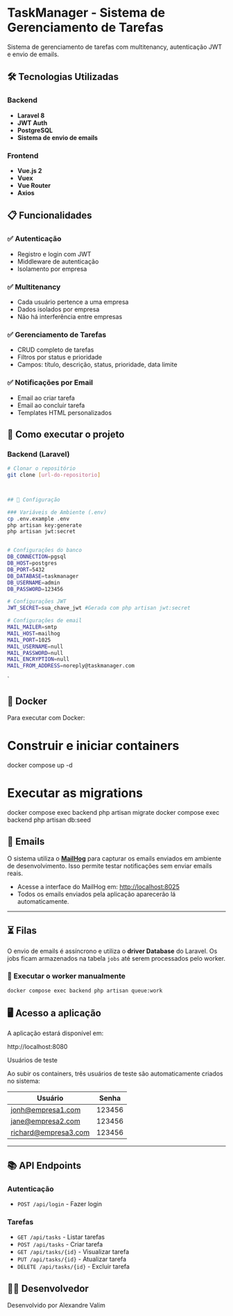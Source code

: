 # TaskManager - Sistema de Gerenciamento de Tarefas

Sistema de gerenciamento de tarefas com multitenancy, autenticação JWT e envio de emails.

## 🛠 Tecnologias Utilizadas

### Backend

- **Laravel 8**
- **JWT Auth**
- **PostgreSQL**
- **Sistema de envio de emails**

### Frontend

- **Vue.js 2**
- **Vuex**
- **Vue Router**
- **Axios**

## 📋 Funcionalidades

### ✅ Autenticação

- Registro e login com JWT
- Middleware de autenticação
- Isolamento por empresa

### ✅ Multitenancy

- Cada usuário pertence a uma empresa
- Dados isolados por empresa
- Não há interferência entre empresas

### ✅ Gerenciamento de Tarefas

- CRUD completo de tarefas
- Filtros por status e prioridade
- Campos: título, descrição, status, prioridade, data limite

### ✅ Notificações por Email

- Email ao criar tarefa
- Email ao concluir tarefa
- Templates HTML personalizados

## 🚀 Como executar o projeto

### Backend (Laravel)

```bash
# Clonar o repositório
git clone [url-do-repositorio]



## 🔧 Configuração

### Variáveis de Ambiente (.env)
cp .env.example .env
php artisan key:generate
php artisan jwt:secret


# Configurações do banco
DB_CONNECTION=pgsql
DB_HOST=postgres
DB_PORT=5432
DB_DATABASE=taskmanager
DB_USERNAME=admin
DB_PASSWORD=123456

# Configurações JWT
JWT_SECRET=sua_chave_jwt #Gerada com php artisan jwt:secret

# Configurações de email
MAIL_MAILER=smtp
MAIL_HOST=mailhog
MAIL_PORT=1025
MAIL_USERNAME=null
MAIL_PASSWORD=null
MAIL_ENCRYPTION=null
MAIL_FROM_ADDRESS=noreply@taskmanager.com

```

`

## 🐳 Docker

Para executar com Docker:

# Construir e iniciar containers

docker compose up -d

# Executar as migrations

docker compose exec backend php artisan migrate
docker compose exec backend php artisan db:seed

## 📧 Emails

O sistema utiliza o **[MailHog](https://github.com/mailhog/MailHog)** para capturar os emails enviados em ambiente de desenvolvimento.
Isso permite testar notificações sem enviar emails reais.

- Acesse a interface do MailHog em: [http://localhost:8025](http://localhost:8025)
- Todos os emails enviados pela aplicação aparecerão lá automaticamente.

---

## ⏳ Filas

O envio de emails é assíncrono e utiliza o **driver Database** do Laravel.
Os jobs ficam armazenados na tabela `jobs` até serem processados pelo worker.

### 🔹 Executar o worker manualmente

```bash
docker compose exec backend php artisan queue:work

```

## 🖥️ Acesso a aplicação

A aplicação estará disponível em:

http://localhost:8080

Usuários de teste

Ao subir os containers, três usuários de teste são automaticamente criados no sistema:

| Usuário                                             | Senha  |
| --------------------------------------------------- | ------ |
| [jonh@empresa1.com](mailto:jonh@empresa1.com)       | 123456 |
| [jane@empresa2.com](mailto:jane@empresa2.com)       | 123456 |
| [richard@empresa3.com](mailto:richard@empresa3.com) | 123456 |

---

## 📚 API Endpoints

### Autenticação

- `POST /api/login` - Fazer login

### Tarefas

- `GET /api/tasks` - Listar tarefas
- `POST /api/tasks` - Criar tarefa
- `GET /api/tasks/{id}` - Visualizar tarefa
- `PUT /api/tasks/{id}` - Atualizar tarefa
- `DELETE /api/tasks/{id}` - Excluir tarefa

## 👨‍💻 Desenvolvedor

Desenvolvido por Alexandre Valim

```

```
